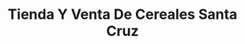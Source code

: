 ---
title: "Tienda Y Venta De Cereales Santa Cruz"
url: /chalchuapa/tienda-y-venta-de-cereales-santa-cruz/
shop: quiosco
---
